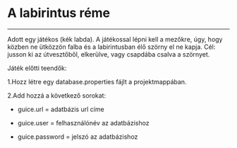 # A labirintus réme

- - -

Adott egy játékos (kék labda). A játékossal lépni kell a mezőkre, úgy, hogy közben ne ütközzön falba és a labirintusban élő szörny el ne kapja.
Cél: jusson ki az útvesztőből, elkerülve, vagy csapdába csalva a szörnyet.

Játék előtti teendők:

1.Hozz létre egy database.properties fájlt a projektmappában.

2.Add hozzá a következő sorokat:

* guice.url = adatbázis url címe

* guice.user = felhasználónév az adatbázishoz

* guice.password = jelszó az adatbázishoz
